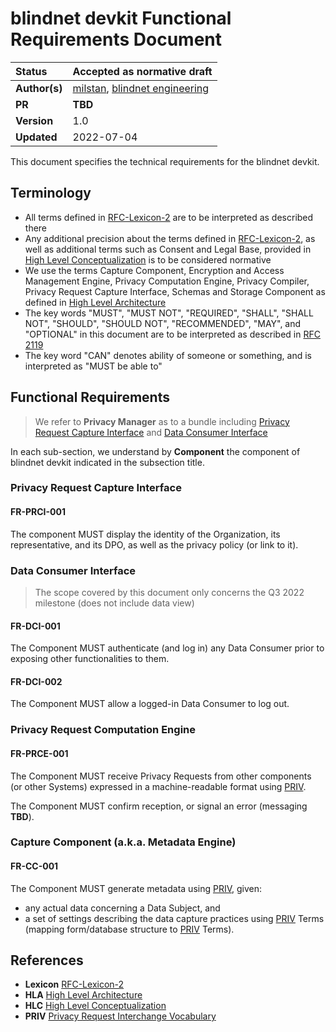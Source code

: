 # blindnet devkit Functional Requirements Document

| Status        | Accepted as normative draft                                                    |
| :------------ | :------------------------------------------------------------------------------------- |
| **Author(s)** | [milstan](https://github.com/milstan), [blindnet engineering](https://github.com/orgs/blindnet-io/teams/engineering)             |
| **PR**   | **TBD** |
| **Version**   | 1.0                                                                             |
| **Updated**   | 2022-07-04                                                                             |

This document specifies the technical requirements for the blindnet devkit.

## Terminology

- All terms defined in [RFC-Lexicon-2][Lexicon] are to be interpreted as described there
- Any additional precision about the terms defined in [RFC-Lexicon-2][Lexicon], as well as additional terms such as Consent and Legal Base, provided in [High Level Conceptualization][HLC] is to be considered normative
- We use the terms Capture Component, Encryption and Access Management Engine, Privacy Computation Engine, Privacy Compiler, Privacy Request Capture Interface, Schemas and Storage Component as defined in [High Level Architecture][HLA]
- The key words "MUST", "MUST NOT", "REQUIRED", "SHALL", "SHALL NOT", "SHOULD", "SHOULD NOT", "RECOMMENDED", "MAY", and "OPTIONAL" in this document are to be interpreted as described in [RFC 2119][RFC 2119]
- The key word "CAN" denotes ability of someone or something, and is interpreted as "MUST be able to"

## Functional Requirements

> We refer to **Privacy Manager** as to a bundle including [Privacy Request Capture Interface](#privacy-request-capture-interface) and [Data Consumer Interface](#data-consumer-interface)

In each sub-section, we understand by **Component** the component of blindnet devkit indicated in the subsection title.

### Privacy Request Capture Interface

#### FR-PRCI-001

The component MUST display the identity of the Organization, its representative, and its DPO, as well as the privacy policy (or link to it).



### Data Consumer Interface
> The scope covered by this document only concerns the Q3 2022 milestone (does not include data view)

#### FR-DCI-001

The Component MUST authenticate (and log in) any Data Consumer prior to exposing other functionalities to them.

#### FR-DCI-002

The Component MUST allow a logged-in Data Consumer to log out.


### Privacy Request Computation Engine

#### FR-PRCE-001

The Component MUST receive Privacy Requests from other components (or other Systems) expressed in a machine-readable format using [PRIV][PRIV].

The Component MUST confirm reception, or signal an error (messaging **TBD**).

### Capture Component (a.k.a. Metadata Engine)

#### FR-CC-001

The Component MUST generate metadata using [PRIV][PRIV], given:
- any actual data concerning a Data Subject, and
- a set of settings describing the data capture practices using [PRIV][PRIV] Terms (mapping form/database structure to [PRIV][PRIV] Terms).


## References
- **Lexicon** [RFC-Lexicon-2][Lexicon]
- **HLA** [High Level Architecture][HLA]
- **HLC** [High Level Conceptualization][HLC]
- **PRIV** [Privacy Request Interchange Vocabulary][PRIV]

[Lexicon]: ../../refs/lexicon/RFC-Lexicon-2.md "RFC-Lexicon-2"
[HLA]: ../../refs/high-level-architecture/ "High Level Architecture"
[HLC]: ../../refs/high-level-conceptualization/ "High Level Conceptualization"
[PRIV]: ../../refs/schemas/priv/RFC-PRIV.md "Privacy Request Interchange Vocabulary"
[RFC 2119]: https://datatracker.ietf.org/doc/html/rfc2119 "Key words for use in RFCs to Indicate Requirement Levels"
